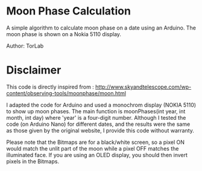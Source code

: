 # Moon Phase Calculation
A simple algorithm to calculate moon phase on a date using an Arduino. The moon phase is shown on a Nokia 5110 display.

Author: TorLab

# Disclaimer

This code is directly inspired from : 
http://www.skyandtelescope.com/wp-content/observing-tools/moonphase/moon.html

I adapted the code for Arduino and used a monochrom display (NOKIA 5110) to show up moon phases.
The main function is moonPhases(int year, int month, int day) where 'year' is a four-digit number.
Although I tested the code (on Arduino Nano) for different dates, and the results were the same 
as those given by the original website, I provide this code without warranty.

Please note that the Bitmaps are for a black/white screen, so a pixel ON would match the unlit 
part of the moon while a pixel OFF matches the illuminated face. If you are using an OLED display, 
you should then invert pixels in the Bitmaps.

